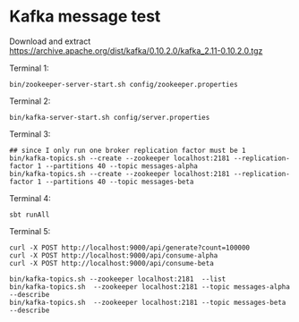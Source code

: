 # Kafka message test



Download and extract https://archive.apache.org/dist/kafka/0.10.2.0/kafka_2.11-0.10.2.0.tgz


Terminal 1:
```
bin/zookeeper-server-start.sh config/zookeeper.properties

```

Terminal 2:

```
bin/kafka-server-start.sh config/server.properties
```

Terminal 3:


```
## since I only run one broker replication factor must be 1
bin/kafka-topics.sh --create --zookeeper localhost:2181 --replication-factor 1 --partitions 40 --topic messages-alpha
bin/kafka-topics.sh --create --zookeeper localhost:2181 --replication-factor 1 --partitions 40 --topic messages-beta
```

Terminal 4:

```
sbt runAll
```

Terminal 5:

```
curl -X POST http://localhost:9000/api/generate?count=100000
curl -X POST http://localhost:9000/api/consume-alpha
curl -X POST http://localhost:9000/api/consume-beta
```


```
bin/kafka-topics.sh --zookeeper localhost:2181  --list
bin/kafka-topics.sh  --zookeeper localhost:2181 --topic messages-alpha --describe
bin/kafka-topics.sh  --zookeeper localhost:2181 --topic messages-beta --describe
```
